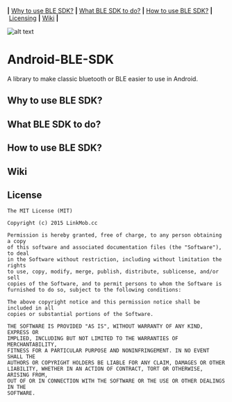 <b>|</b>&nbsp;<a href='#Why to use BLE SDK?'>Why to use BLE SDK?</a>
<b>|</b>&nbsp;<a href='#What BLE SDK to do?'>What BLE SDK to do?</a>
<b>|</b>&nbsp;<a href='#How to use BLE SDK?'>How to use BLE SDK?</a>
<b>|</b>&nbsp;<a href='#licensing'>Licensing</a>
<b>|</b>&nbsp;<a href="https://github.com/Mylittleswift/Android-BLE-SDK/wiki">Wiki</a>
<b>|</b>

![alt text]("http://www.tothemobile.com/wp-content/uploads/2013/02/Transfer-Apps-Between-Android-Mobiles.jpg")




# Android-BLE-SDK

A library to make classic bluetooth or BLE easier to use in Android.



## Why to use BLE SDK?




## What BLE SDK to do?



## How to use BLE SDK?


## Wiki


## License

    The MIT License (MIT)

    Copyright (c) 2015 LinkMob.cc

    Permission is hereby granted, free of charge, to any person obtaining a copy
    of this software and associated documentation files (the "Software"), to deal
    in the Software without restriction, including without limitation the rights
    to use, copy, modify, merge, publish, distribute, sublicense, and/or sell
    copies of the Software, and to permit persons to whom the Software is
    furnished to do so, subject to the following conditions:

    The above copyright notice and this permission notice shall be included in all
    copies or substantial portions of the Software.

    THE SOFTWARE IS PROVIDED "AS IS", WITHOUT WARRANTY OF ANY KIND, EXPRESS OR
    IMPLIED, INCLUDING BUT NOT LIMITED TO THE WARRANTIES OF MERCHANTABILITY,
    FITNESS FOR A PARTICULAR PURPOSE AND NONINFRINGEMENT. IN NO EVENT SHALL THE
    AUTHORS OR COPYRIGHT HOLDERS BE LIABLE FOR ANY CLAIM, DAMAGES OR OTHER
    LIABILITY, WHETHER IN AN ACTION OF CONTRACT, TORT OR OTHERWISE, ARISING FROM,
    OUT OF OR IN CONNECTION WITH THE SOFTWARE OR THE USE OR OTHER DEALINGS IN THE
    SOFTWARE.
